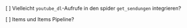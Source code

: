 [ ] Vielleicht `youtube_dl`-Aufrufe in den spider `get_sendungen`
    integrieren?

[ ] Items und Items Pipeline?

